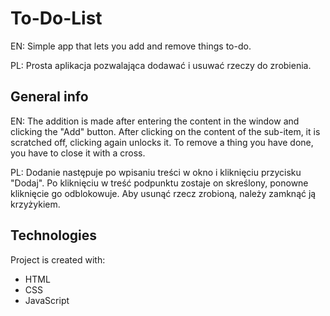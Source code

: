 # To-Do-List

EN:
Simple app that lets you add and remove things to-do.

PL:
Prosta aplikacja pozwalająca dodawać i usuwać rzeczy do zrobienia. 


## General info

EN:
The addition is made after entering the content in the window and clicking the "Add" button.
After clicking on the content of the sub-item, it is scratched off, clicking again unlocks it.
To remove a thing you have done, you have to close it with a cross.

PL:
Dodanie następuje po wpisaniu treści w okno i kliknięciu przycisku "Dodaj".
Po kliknięciu w treść podpunktu zostaje on skreślony, ponowne kliknięcie go odblokowuje.
Aby usunąć rzecz zrobioną, należy zamknąć ją krzyżykiem. 


## Technologies

Project is created with:
* HTML
* CSS
* JavaScript